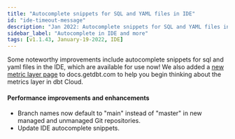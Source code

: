 ```yaml
---
title: "Autocomplete snippets for SQL and YAML files in IDE"
id: "ide-timeout-message"
description: "Jan 2022: Autocomplete snippets for SQL and YAML files in IDE"
sidebar_label: "Autocomplete in IDE and more"
tags: [v1.1.43, January-19-2022, IDE]
---
```


Some noteworthy improvements include autocomplete snippets for sql and yaml files in the IDE, which are available for use now! We also added a [new metric layer page](https://docs.getdbt.com/docs/dbt-cloud/using-dbt-cloud/cloud-metrics-layer) to docs.getdbt.com to help you begin thinking about the metrics layer in dbt Cloud.

#### Performance improvements and enhancements

* Branch names now default to "main" instead of "master" in new managed and unmanaged Git repositories.
* Update IDE autocomplete snippets.
